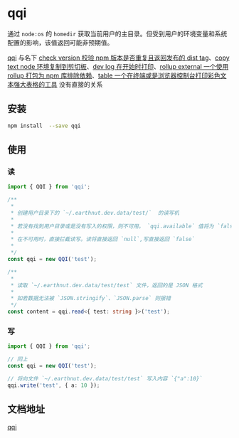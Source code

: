# qqi

通过 `node:os` 的 `homedir` 获取当前用户的主目录。但受到用户的环境变量和系统配置的影响，该值返回可能非预期值。

[qqi](https://www.npmjs.com/package/qqi) 与名下 [check version 校验 npm 版本是否重复且返回发布的 dist tag](https://www.npmjs.com/package/@qqi/check-version)、[copy text node 环境复制到剪切板](https://www.npmjs.com/package/@qqi/copy-text)、[dev log 在开始时打印](https://www.npmjs.com/package/@qqi/dev-log)、[rollup external 一个使用 rollup 打包为 npm 库排除依赖](https://www.npmjs.com/package/@qqi/rollup-external)、[table 一个在终端或是浏览器控制台打印彩色文本强大表格的工具](https://www.npmjs.com/package/@qqi/table) 没有直接的关系

## 安装

```bash
npm install  --save qqi
```

## 使用

### 读

```ts
import { QQI } from 'qqi';

/**
 *
 * 创建用户目录下的 `~/.earthnut.dev.data/test/`  的读写机
 *
 * 若没有找到用户目录或是没有写入的权限，则不可用。 `qqi.available` 值将为 `false`
 *
 * 在不可用时，直接拦截读写。读将直接返回 `null`,写直接返回 `false`
 *
 */
const qqi = new QQI('test');

/**
 *
 * 读取 `~/.earthnut.dev.data/test/test` 文件，返回的是 JSON 格式
 *
 * 如若数据无法被 `JSON.stringify`、`JSON.parse` 则报错
 */
const content = qqi.read<{ test: string }>('test');
```

### 写

```ts
import { QQI } from 'qqi';

// 同上
const qqi = new QQI('test');

// 将向文件 `~/.earthnut.dev.data/test/test` 写入内容 `{"a":10}`
qqi.write('test', { a: 10 });
```

## 文档地址

[qqi](https://earthnut.dev/npm/qqi/core)

